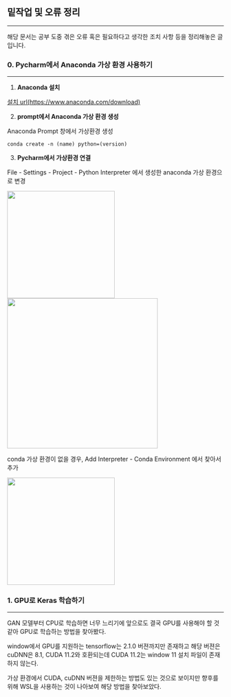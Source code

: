 ## 밑작업 및 오류 정리

---

해당 문서는 공부 도중 겪은 오류 혹은 필요하다고 생각한 조치 사항 등을 정리해놓은 글입니다.

### 0. Pycharm에서 Anaconda 가상 환경 사용하기

---

1. **Anaconda 설치**  

[설치 url(https://www.anaconda.com/download)](https://www.anaconda.com/download)

2. **prompt에서 Anaconda 가상 환경 생성**

Anaconda Prompt 창에서 가상환경 생성
~~~
conda create -n (name) python=(version)
~~~
3. **Pycharm에서 가상환경 연결**

File - Settings - Project - Python Interpreter 에서 생성한 anaconda 가상 환경으로 변경

<img src="https://github.com/user-attachments/assets/ee61bf62-5a1d-431a-92ce-75bee0b8d55a" height="250">
<img src="https://github.com/user-attachments/assets/28ba7034-c380-4f2e-ba42-4abe9a540e72" height="350">

conda 가상 환경이 없을 경우, Add Interpreter - Conda Environment 에서 찾아서 추가

<img src="https://github.com/user-attachments/assets/e8556685-01e3-4710-acbd-7ae9d222e064" height="250">

### 1. GPU로 Keras 학습하기

---

GAN 모델부터 CPU로 학습하면 너무 느리기에 앞으로도 결국 GPU를 사용해야 할 것 같아 GPU로 학습하는 방법을 찾아봤다.

window에서 GPU를 지원하는 tensorflow는 2.1.0 버젼까지만 존재하고 
해당 버젼은 cuDNN은 8.1, CUDA 11.2와 호환되는데 CUDA 11.2는 window 11 설치 파일이 존재하지 않는다.

가상 환경에서 CUDA, cuDNN 버젼을 제한하는 방법도 있는 것으로 보이지만 향후를 위해 WSL을 사용하는 것이 나아보여 해당 방법을 찾아보았다.
